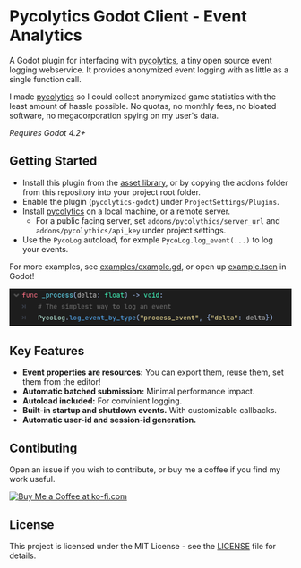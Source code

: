 # Pycolytics Godot Client - Event Analytics
A Godot plugin for interfacing with [pycolytics](https://github.com/KerekesDavid/pycolytics), a tiny open source event logging webservice. It provides anonymized event logging with as little as a single function call.

I made [pycolytics](https://github.com/KerekesDavid/pycolytics) so I could collect anonymized game statistics with the least amount of hassle possible. No quotas, no monthly fees, no bloated software, no megacorporation spying on my user's data.

_Requires Godot 4.2+_


## Getting Started
- Install this plugin from the [asset library](https://godotengine.org/asset-library/asset/3292), or by copying the addons folder from this repository into your project root folder.
- Enable the plugin (`pycolytics-godot`) under `ProjectSettings/Plugins`.
- Install [pycolytics](https://github.com/KerekesDavid/pycolytics) on a local machine, or a remote server.
    - For a public facing server, set `addons/pycolythics/server_url` and `addons/pycolythics/api_key` under project settings.
- Use the `PycoLog` autoload, for exmple `PycoLog.log_event(...)` to log your events.

For more examples, see [examples/example.gd](example/example.gd), or open up [example.tscn](example/example.tscn) in Godot!

![The simplest way to log an event.](screenshots/example_screenshot.png)


## Key Features
- __Event properties are resources:__ You can export them, reuse them, set them from the editor!
- __Automatic batched submission:__ Minimal performance impact.
- __Autoload included:__ For convinient logging.
- __Built-in startup and shutdown events.__ With customizable callbacks.
- __Automatic user-id and session-id generation.__


## Contibuting
Open an issue if you wish to contribute, or buy me a coffee if you find my work useful.

<a href='https://ko-fi.com/E1E712JJXK' target='_blank'><img height='36' style='border:0px;height:36px;' src='https://storage.ko-fi.com/cdn/kofi3.png?v=3' border='0' alt='Buy Me a Coffee at ko-fi.com' /></a>


## License
This project is licensed under the MIT License - see the [LICENSE](LICENSE) file for details.
